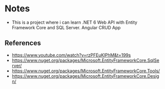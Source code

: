 # Notes
* This is a project where i can learn .NET 6 Web API with Entity Framework Core and SQL Server. Angular CRUD App

## References 
* https://www.youtube.com/watch?v=rzPFEuKlPhM&t=199s
* https://www.nuget.org/packages/Microsoft.EntityFrameworkCore.SqlServer/
* https://www.nuget.org/packages/Microsoft.EntityFrameworkCore.Tools/
* https://www.nuget.org/packages/Microsoft.EntityFrameworkCore.Design/